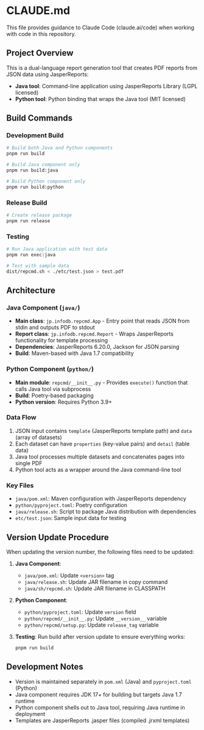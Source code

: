 # CLAUDE.md

This file provides guidance to Claude Code (claude.ai/code) when working with code in this repository.

## Project Overview

This is a dual-language report generation tool that creates PDF reports from JSON data using JasperReports:

- **Java tool**: Command-line application using JasperReports Library (LGPL licensed)
- **Python tool**: Python binding that wraps the Java tool (MIT licensed)

## Build Commands

### Development Build
```bash
# Build both Java and Python components
pnpm run build

# Build Java component only
pnpm run build:java

# Build Python component only  
pnpm run build:python
```

### Release Build
```bash
# Create release package
pnpm run release
```

### Testing
```bash
# Run Java application with test data
pnpm run exec:java

# Test with sample data
dist/repcmd.sh < ./etc/test.json > test.pdf
```

## Architecture

### Java Component (`java/`)
- **Main class**: `jp.infodb.repcmd.App` - Entry point that reads JSON from stdin and outputs PDF to stdout
- **Report class**: `jp.infodb.repcmd.Report` - Wraps JasperReports functionality for template processing
- **Dependencies**: JasperReports 6.20.0, Jackson for JSON parsing
- **Build**: Maven-based with Java 1.7 compatibility

### Python Component (`python/`)
- **Main module**: `repcmd/__init__.py` - Provides `execute()` function that calls Java tool via subprocess
- **Build**: Poetry-based packaging
- **Python version**: Requires Python 3.9+

### Data Flow
1. JSON input contains `template` (JasperReports template path) and `data` (array of datasets)
2. Each dataset can have `properties` (key-value pairs) and `detail` (table data)
3. Java tool processes multiple datasets and concatenates pages into single PDF
4. Python tool acts as a wrapper around the Java command-line tool

### Key Files
- `java/pom.xml`: Maven configuration with JasperReports dependency
- `python/pyproject.toml`: Poetry configuration
- `java/release.sh`: Script to package Java distribution with dependencies
- `etc/test.json`: Sample input data for testing

## Version Update Procedure

When updating the version number, the following files need to be updated:

1. **Java Component**:
   - `java/pom.xml`: Update `<version>` tag
   - `java/release.sh`: Update JAR filename in copy command
   - `java/sh/repcmd.sh`: Update JAR filename in CLASSPATH

2. **Python Component**:
   - `python/pyproject.toml`: Update `version` field
   - `python/repcmd/__init__.py`: Update `__version__` variable
   - `python/repcmd/setup.py`: Update `release_tag` variable

3. **Testing**: Run build after version update to ensure everything works:
   ```bash
   pnpm run build
   ```

## Development Notes

- Version is maintained separately in `pom.xml` (Java) and `pyproject.toml` (Python)
- Java component requires JDK 17+ for building but targets Java 1.7 runtime
- Python component shells out to Java tool, requiring Java runtime in deployment
- Templates are JasperReports .jasper files (compiled .jrxml templates)